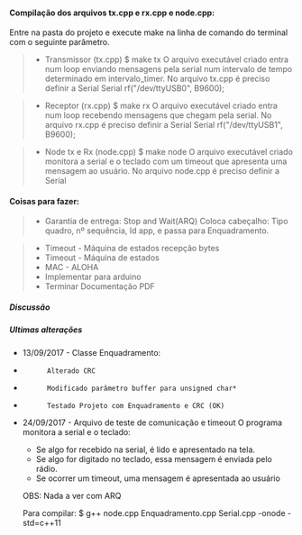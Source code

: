 #### Compilação dos arquivos tx.cpp e rx.cpp  e node.cpp:
Entre na pasta do projeto e execute make na linha de comando do terminal com o seguinte parâmetro.

> - Transmissor (tx.cpp)
	$ make tx
	O arquivo executável criado entra num loop enviando mensagens pela serial num intervalo de tempo determinado em intervalo_timer.
	No arquivo tx.cpp é preciso definir a Serial
	Serial rf("/dev/ttyUSB0", B9600);

> - Receptor (rx.cpp)
	$ make rx
	O arquivo executável criado entra num loop recebendo mensagens que chegam pela serial.
	No arquivo rx.cpp é preciso definir a Serial
	Serial rf("/dev/ttyUSB1", B9600);

> - Node tx e Rx (node.cpp)
	$ make node
	O arquivo executável criado monitora a serial e o teclado com um timeout que apresenta uma mensagem ao usuário.
	No arquivo node.cpp é preciso definir a Serial


#### Coisas para fazer:

> - Garantia de entrega: Stop and Wait(ARQ)
    Coloca cabeçalho: Tipo quadro, nº sequência, Id app, e passa para Enquadramento.

> - Timeout - Máquina de estados recepção bytes
> - Timeout - Máquina de estados
> - MAC - ALOHA
> - Implementar para arduino
> - Terminar Documentação PDF


##### Discussão


##### Ultimas alterações
* 13/09/2017 - Classe Enquadramento:
-			Alterado CRC
-			Modificado parâmetro buffer para unsigned char*			 
-			Testado Projeto com Enquadramento e CRC (OK)
			
* 24/09/2017 -   Arquivo de teste de comunicação e timeout
  O programa monitora a serial e o teclado:  
  * Se algo for recebido na serial, 
    é lido e apresentado na tela.
  * Se algo for digitado no teclado, essa
    mensagem é enviada pelo rádio.
  * Se ocorrer um timeout, uma 
    mensagem é apresentada ao usuário 
   
   OBS: Nada a ver com ARQ
   
   Para compilar:
   $ g++ node.cpp Enquadramento.cpp Serial.cpp -onode -std=c++11
